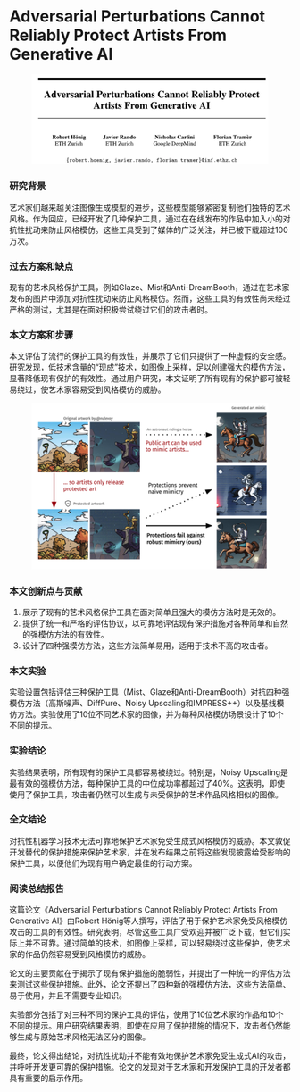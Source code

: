 # Adversarial Perturbations Cannot Reliably Protect Artists From Generative AI

<figure><img src="../.gitbook/assets/image (15) (1).png" alt=""><figcaption></figcaption></figure>

### 研究背景

艺术家们越来越关注图像生成模型的进步，这些模型能够紧密复制他们独特的艺术风格。作为回应，已经开发了几种保护工具，通过在在线发布的作品中加入小的对抗性扰动来防止风格模仿。这些工具受到了媒体的广泛关注，并已被下载超过100万次。

### 过去方案和缺点

现有的艺术风格保护工具，例如Glaze、Mist和Anti-DreamBooth，通过在艺术家发布的图片中添加对抗性扰动来防止风格模仿。然而，这些工具的有效性尚未经过严格的测试，尤其是在面对积极尝试绕过它们的攻击者时。

### 本文方案和步骤

本文评估了流行的保护工具的有效性，并展示了它们只提供了一种虚假的安全感。研究发现，低技术含量的“现成”技术，如图像上采样，足以创建强大的模仿方法，显著降低现有保护的有效性。通过用户研究，本文证明了所有现有的保护都可被轻易绕过，使艺术家容易受到风格模仿的威胁。

<figure><img src="../.gitbook/assets/image (1) (1) (1) (1) (1) (1).png" alt=""><figcaption></figcaption></figure>

### 本文创新点与贡献

1. 展示了现有的艺术风格保护工具在面对简单且强大的模仿方法时是无效的。
2. 提供了统一和严格的评估协议，以可靠地评估现有保护措施对各种简单和自然的强模仿方法的有效性。
3. 设计了四种强模仿方法，这些方法简单易用，适用于技术不高的攻击者。

### 本文实验

实验设置包括评估三种保护工具（Mist、Glaze和Anti-DreamBooth）对抗四种强模仿方法（高斯噪声、DiffPure、Noisy Upscaling和IMPRESS++）以及基线模仿方法。实验使用了10位不同艺术家的图像，并为每种风格模仿场景设计了10个不同的提示。

### 实验结论

实验结果表明，所有现有的保护工具都容易被绕过。特别是，Noisy Upscaling是最有效的强模仿方法，每种保护工具的中位成功率都超过了40%。这表明，即使使用了保护工具，攻击者仍然可以生成与未受保护的艺术作品风格相似的图像。

### 全文结论

对抗性机器学习技术无法可靠地保护艺术家免受生成式风格模仿的威胁。本文敦促开发替代的保护措施来保护艺术家，并在发布结果之前将这些发现披露给受影响的保护工具，以便他们为现有用户确定最佳的行动方案。

### 阅读总结报告

这篇论文《Adversarial Perturbations Cannot Reliably Protect Artists From Generative AI》由Robert Hönig等人撰写，评估了用于保护艺术家免受风格模仿攻击的工具的有效性。研究表明，尽管这些工具广受欢迎并被广泛下载，但它们实际上并不可靠。通过简单的技术，如图像上采样，可以轻易绕过这些保护，使艺术家的作品仍然容易受到风格模仿的威胁。

论文的主要贡献在于揭示了现有保护措施的脆弱性，并提出了一种统一的评估方法来测试这些保护措施。此外，论文还提出了四种新的强模仿方法，这些方法简单、易于使用，并且不需要专业知识。

实验部分包括了对三种不同的保护工具的评估，使用了10位艺术家的作品和10个不同的提示。用户研究结果表明，即使在应用了保护措施的情况下，攻击者仍然能够生成与原始艺术风格无法区分的图像。

最终，论文得出结论，对抗性扰动并不能有效地保护艺术家免受生成式AI的攻击，并呼吁开发更可靠的保护措施。论文的发现对于艺术家和开发保护工具的开发者都具有重要的启示作用。

